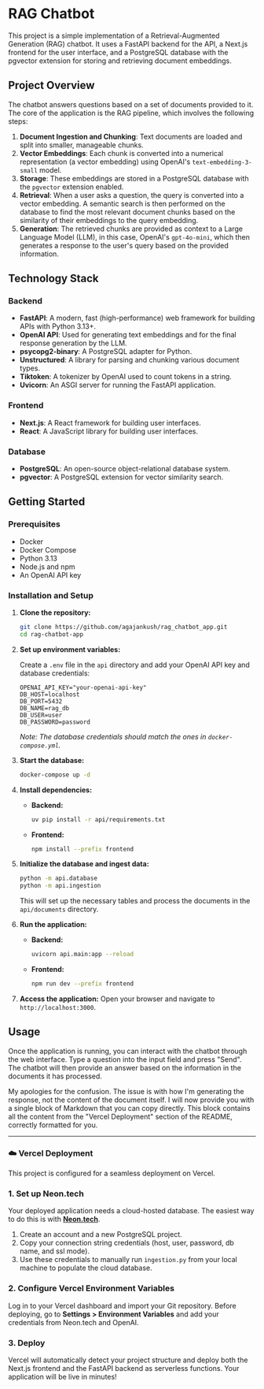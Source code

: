 # RAG Chatbot

This project is a simple implementation of a Retrieval-Augmented Generation (RAG) chatbot. It uses a FastAPI backend for the API, a Next.js frontend for the user interface, and a PostgreSQL database with the pgvector extension for storing and retrieving document embeddings.

## Project Overview

The chatbot answers questions based on a set of documents provided to it. The core of the application is the RAG pipeline, which involves the following steps:

1.  **Document Ingestion and Chunking**: Text documents are loaded and split into smaller, manageable chunks.
2.  **Vector Embeddings**: Each chunk is converted into a numerical representation (a vector embedding) using OpenAI's `text-embedding-3-small` model.
3.  **Storage**: These embeddings are stored in a PostgreSQL database with the `pgvector` extension enabled.
4.  **Retrieval**: When a user asks a question, the query is converted into a vector embedding. A semantic search is then performed on the database to find the most relevant document chunks based on the similarity of their embeddings to the query embedding.
5.  **Generation**: The retrieved chunks are provided as context to a Large Language Model (LLM), in this case, OpenAI's `gpt-4o-mini`, which then generates a response to the user's query based on the provided information.

## Technology Stack

### Backend

- **FastAPI**: A modern, fast (high-performance) web framework for building APIs with Python 3.13+.
- **OpenAI API**: Used for generating text embeddings and for the final response generation by the LLM.
- **psycopg2-binary**: A PostgreSQL adapter for Python.
- **Unstructured**: A library for parsing and chunking various document types.
- **Tiktoken**: A tokenizer by OpenAI used to count tokens in a string.
- **Uvicorn**: An ASGI server for running the FastAPI application.

### Frontend

- **Next.js**: A React framework for building user interfaces.
- **React**: A JavaScript library for building user interfaces.

### Database

- **PostgreSQL**: An open-source object-relational database system.
- **pgvector**: A PostgreSQL extension for vector similarity search.

## Getting Started

### Prerequisites

- Docker
- Docker Compose
- Python 3.13
- Node.js and npm
- An OpenAI API key

### Installation and Setup

1.  **Clone the repository:**

    ```bash
    git clone https://github.com/agajankush/rag_chatbot_app.git
    cd rag-chatbot-app
    ```

2.  **Set up environment variables:**

    Create a `.env` file in the `api` directory and add your OpenAI API key and database credentials:

    ```
    OPENAI_API_KEY="your-openai-api-key"
    DB_HOST=localhost
    DB_PORT=5432
    DB_NAME=rag_db
    DB_USER=user
    DB_PASSWORD=password
    ```

    _Note: The database credentials should match the ones in `docker-compose.yml`._

3.  **Start the database:**

    ```bash
    docker-compose up -d
    ```

4.  **Install dependencies:**

    - **Backend:**
      ```bash
      uv pip install -r api/requirements.txt
      ```
    - **Frontend:**
      ```bash
      npm install --prefix frontend
      ```

5.  **Initialize the database and ingest data:**

    ```bash
    python -m api.database
    python -m api.ingestion
    ```

    This will set up the necessary tables and process the documents in the `api/documents` directory.

6.  **Run the application:**

    - **Backend:**
      ```bash
      uvicorn api.main:app --reload
      ```
    - **Frontend:**
      ```bash
      npm run dev --prefix frontend
      ```

7.  **Access the application:**
    Open your browser and navigate to `http://localhost:3000`.

## Usage

Once the application is running, you can interact with the chatbot through the web interface. Type a question into the input field and press "Send". The chatbot will then provide an answer based on the information in the documents it has processed.

My apologies for the confusion. The issue is with how I'm generating the response, not the content of the document itself. I will now provide you with a single block of Markdown that you can copy directly. This block contains all the content from the "Vercel Deployment" section of the README, correctly formatted for you.

---

### ☁️ Vercel Deployment

This project is configured for a seamless deployment on Vercel.

### 1. Set up Neon.tech

Your deployed application needs a cloud-hosted database. The easiest way to do this is with [**Neon.tech**](https://neon.tech/).

1. Create an account and a new PostgreSQL project.
2. Copy your connection string credentials (host, user, password, db name, and ssl mode).
3. Use these credentials to manually run `ingestion.py` from your local machine to populate the cloud database.

### 2. Configure Vercel Environment Variables

Log in to your Vercel dashboard and import your Git repository. Before deploying, go to **Settings > Environment Variables** and add your credentials from Neon.tech and OpenAI.

### 3. Deploy

Vercel will automatically detect your project structure and deploy both the Next.js frontend and the FastAPI backend as serverless functions. Your application will be live in minutes!
